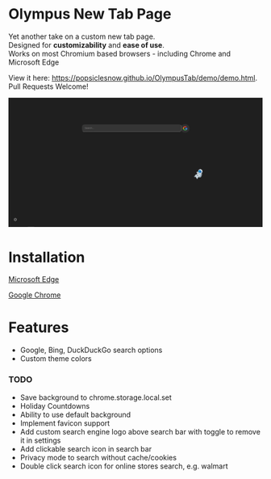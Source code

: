 # Olympus New Tab Page

Yet another take on a custom new tab page.  
Designed for **customizability** and **ease of use**.  
Works on most Chromium based browsers - including Chrome and Microsoft Edge

View it here: https://popsiclesnow.github.io/OlympusTab/demo/demo.html.
Pull Requests Welcome!  
 
![screenshot of tab page](images/tab.png)

# Installation
[Microsoft Edge](https://docs.microsoft.com/en-us/microsoft-edge/extensions-chromium/getting-started/extension-sideloading)

[Google Chrome](https://support.google.com/chrome/a/answer/2714278)

# Features
 - Google, Bing, DuckDuckGo search options
 - Custom theme colors

### TODO
 - Save background to chrome.storage.local.set
 - Holiday Countdowns
 - Ability to use default background
 - Implement favicon support
 - Add custom search engine logo above search bar with toggle to remove it in settings
 - Add clickable search icon in search bar
 - Privacy mode to search without cache/cookies
 - Double click search icon for online stores search, e.g. walmart
